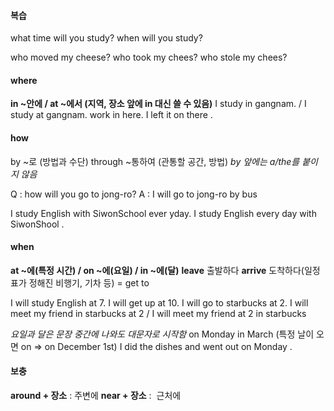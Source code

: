 ####  복습

what time will you study?
when will you study? 

who moved my cheese?
who took my chees?
who stole my chees? 

#### where

**in ~안에 / at ~에서 (지역, 장소 앞에 in 대신 쓸 수 있음)**
I study in gangnam. / I study at gangnam.
work in here.
I left it on there .

#### how

by ~로 (방법과 수단)
through ~통하여 (관통할 공간, 방법)
*by 앞에는 a/the를 붙이지 않음* 

Q : how will you go to jong-ro?
A : I will go to jong-ro by bus 

I study English with SiwonSchool ever yday.
I study English every day with SiwonShool .

#### when

**at ~에(특정 시간) / on ~에(요일) / in ~에(달)** 
**leave** 출발하다
**arrive** 도착하다(일정표가 정해진 비행기, 기차 등) = get to 

I will study English at 7.
I will get up at 10.
I will go to starbucks at 2.
I will meet my friend in starbucks at 2 / I will meet my friend at 2 in starbucks 

*요일과 달은 문장 중간에 나와도 대문자로 시작함*
on Monday
in March (특정 날이 오면 on => on December 1st) 
I did the dishes and went out on Monday .

#### 보충

**around + 장소** : 주변에
**near + 장소** :  근처에 